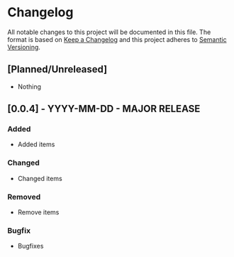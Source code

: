 # Changelog
All notable changes to this project will be documented in this file.
The format is based on [Keep a Changelog](http://keepachangelog.com/en/1.0.0/) and this project adheres to [Semantic Versioning](http://semver.org/spec/v2.0.0.html).

## [Planned/Unreleased]
- Nothing

## [0.0.4] - YYYY-MM-DD - MAJOR RELEASE
### Added
- Added items
### Changed
- Changed items
### Removed
- Remove items
### Bugfix
- Bugfixes
